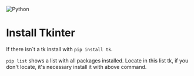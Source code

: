 ![Python](https://github.com/ElmarUhl/Tkinter/assets/157088447/349d677c-5f89-45bf-aed9-fd5bd2d1c334)

# Install Tkinter

If there isn´t a tk install with `pip install tk`.

`pip list` shows a list with all packages installed. Locate in this list tk, if you don't locate, it's necessary install it with above command.
